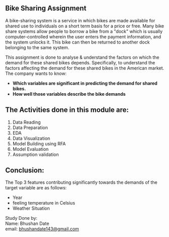 ## Bike Sharing Assignment

A bike-sharing system is a service in which bikes are made available for shared use to individuals on a short term basis for a price or free. Many bike share systems allow people to borrow a bike from a "dock" which is usually computer-controlled wherein the user enters the payment information, and the system unlocks it. This bike can then be returned to another dock belonging to the same system.

This assignment is done to analyse & understand the factors on which the demand for these shared bikes depends. Specifically, to understand the factors affecting the demand for these shared bikes in the American market. 
The company wants to know:

 - **Which variables are significant in predicting the demand for shared bikes.**
 - **How well those variables describe the bike demands**

## The Activities done in this module are:
1. Data Reading
2. Data Preparation
3. EDA
4. Data Visualization
5. Model Building using RFA
6. Model Evaluation
7. Assumption validation

## Conclusion:
The Top 3 features contributing significantly towards the demands of the target variable are as follows:
- Year
- feeling temperature in Celsius
- Weather Situation


Study Done by:
<br>Name: Bhushan Date
<br>email: bhushandate143@gmail.com
